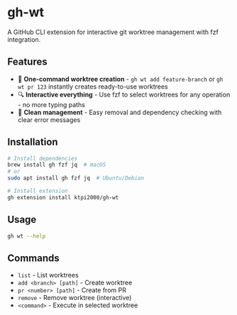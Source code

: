 # gh-wt

A GitHub CLI extension for interactive git worktree management with fzf integration.

## Features

- 🚀 **One-command worktree creation** - `gh wt add feature-branch` or `gh wt pr 123` instantly creates ready-to-use worktrees
- 🔍 **Interactive everything** - Use fzf to select worktrees for any operation - no more typing paths
- 🧹 **Clean management** - Easy removal and dependency checking with clear error messages

## Installation

```bash
# Install dependencies
brew install gh fzf jq  # macOS
# or
sudo apt install gh fzf jq  # Ubuntu/Debian

# Install extension
gh extension install ktpi2000/gh-wt
```

## Usage

```bash
gh wt --help
```

## Commands

- `list` - List worktrees
- `add <branch> [path]` - Create worktree  
- `pr <number> [path]` - Create from PR
- `remove` - Remove worktree (interactive)
- `<command>` - Execute in selected worktree

